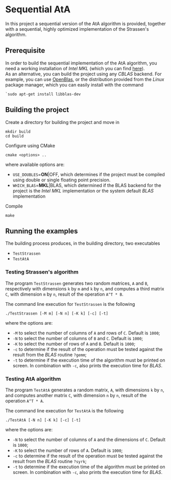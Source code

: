 # Sequential AtA
In this project a sequential version of the AtA algorithm is provided, together with a sequential, highly optimized implementation of the Strassen's algorithm.

## Prerequisite
In order to build the sequential implementation of the AtA algorithm, you need a working installation of *Intel MKL* (which you can find [here](https://software.intel.com/content/www/us/en/develop/tools/oneapi/base-toolkit.html)).  
As an alternative, you can build the project using any *CBLAS* backend. For example, you can use [OpenBlas](https://www.openblas.net/), or the distribution provided from the *Linux* package manager, which you can easily install with the command
```
`sudo apt-get install libblas-dev
```

## Building the project
Create a directory for building the project and move in
```
mkdir build
cd build
```

Configure using CMake
```
cmake <options> ..
```
where available options are:
 - `USE_DOUBLES`=**ON**|OFF, which determines if the project must be compiled using double or single floating point precision.
 - `WHICH_BLAS`=**MKL**|BLAS, which determined if the BLAS backend for the project is the *Intel MKL* implementation or the system default *BLAS* implementation

Compile
```
make
```

## Running the examples
The building process produces, in the building directory, two executables
 - `TestStrassen`
 - `TestAtA`

### Testing Strassen's algorithm
The program `TestStrassen` generates two random matrices, `A` and `B`, respectively with dimensions `k` by `m` and `k` by `n`, and computes a third matrix `C`, with dimension `m` by `n`, result of the operation `A^T * B`.

The command line execution for `TestStrassen` is the following
```
./TestStrassen [-M m] [-N n] [-K k] [-c] [-t]
```
where the options are:
 - `-M` to select the number of columns of `A` and rows of `C`. Default is `1000`;
 - `-N` to select the number of columns of `B` and `C`. Default is `1000`;
 - `-K` to select the number of rows of `A` and `B`. Default is `1000`;
 - `-c` to determine if the result of the operation must be tested against the result from the *BLAS* routine `?gemm`;
 - `-t` to determine if the execution time of the algorithm must be printed on screen. In combination with `-c`, also prints the execution time for *BLAS*.


### Testing AtA algorithm
The program `TestAtA` generates a random matrix, `A`, with dimensions `k` by `n`, and computes another matrix `C`, with dimension `n` by `n`, result of the operation `A^T * A`.

The command line execution for `TestAtA` is the following
```
./TestAtA [-N n] [-K k] [-c] [-t]
```
where the options are:
 - `-N` to select the number of columns of `A` and the dimensions of `C`. Default is `1000`;
 - `-K` to select the number of rows of `A`. Default is `1000`;
 - `-c` to determine if the result of the operation must be tested against the result from the *BLAS* routine `?syrk`;
 - `-t` to determine if the execution time of the algorithm must be printed on screen. In combination with `-c`, also prints the execution time for *BLAS*.